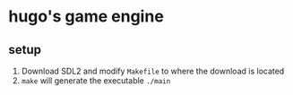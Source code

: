 # hugo's game engine

## setup
1. Download SDL2 and modify `Makefile` to where the download is located
1. `make` will generate the executable `./main`
